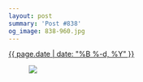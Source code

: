 ```yaml
---
layout: post
summary: 'Post #838'
og_image: 838-960.jpg
---
```


<div class="post">
 <time>
  <a href="/838">
   {{ page.date | date: "%B %-d, %Y" }}
  </a>
 </time>
 <a href="/838">
  <figure data-taken="5/30/2019">
   <img sizes="(min-width: 700px) 50vw, calc(100vw - 2rem)" src="{{ site.assets_url }}/838-480.jpg" srcset="{{ site.assets_url }}/838-240.jpg 240w, {{ site.assets_url }}/838-480.jpg 480w, {{ site.assets_url }}/838-720.jpg 720w, {{ site.assets_url }}/838-960.jpg 960w"/>
  </figure>
 </a>
</div>

